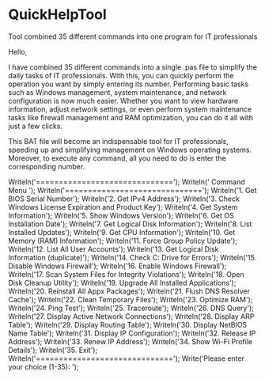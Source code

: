 # QuickHelpTool
Tool combined 35 different commands into one program for IT professionals

Hello,

I have combined 35 different commands into a single .pas file to simplify the daily tasks of IT professionals. With this, you can quickly 
perform the operation you want by simply entering its number. Performing basic tasks such as Windows management, 
system maintenance, and network configuration is now much easier. Whether you want to view hardware information, 
adjust network settings, or even perform system maintenance tasks like firewall management and RAM optimization, you can do it all with just a few clicks.

This BAT file will become an indispensable tool for IT professionals, speeding up and simplifying management on Windows operating systems. 
Moreover, to execute any command, all you need to do is enter the corresponding number.

Writeln('==============================');
  Writeln('         Command Menu         ');
  Writeln('==============================');
  Writeln('1. Get BIOS Serial Number');
  Writeln('2. Get IPv4 Address');
  Writeln('3. Check Windows License Expiration and Product Key');
  Writeln('4. Get System Information');
  Writeln('5. Show Windows Version');
  Writeln('6. Get OS Installation Date');
  Writeln('7. Get Logical Disk Information');
  Writeln('8. List Installed Updates');
  Writeln('9. Get CPU Information');
  Writeln('10. Get Memory (RAM) Information');
  Writeln('11. Force Group Policy Update');
  Writeln('12. List All User Accounts');
  Writeln('13. Get Logical Disk Information (duplicate)');
  Writeln('14. Check C: Drive for Errors');
  Writeln('15. Disable Windows Firewall');
  Writeln('16. Enable Windows Firewall');
  Writeln('17. Scan System Files for Integrity Violations');
  Writeln('18. Open Disk Cleanup Utility');
  Writeln('19. Upgrade All Installed Applications');
  Writeln('20. Reinstall All Appx Packages');
  Writeln('21. Flush DNS Resolver Cache');
  Writeln('22. Clean Temporary Files');
  Writeln('23. Optimize RAM');
  Writeln('24. Ping Test');
  Writeln('25. Traceroute');
  Writeln('26. DNS Query');
  Writeln('27. Display Active Network Connections');
  Writeln('28. Display ARP Table');
  Writeln('29. Display Routing Table');
  Writeln('30. Display NetBIOS Name Table');
  Writeln('31. Display IP Configuration');
  Writeln('32. Release IP Address');
  Writeln('33. Renew IP Address');
  Writeln('34. Show Wi-Fi Profile Details');
  Writeln('35. Exit');
  Writeln('==============================');
  Write('Please enter your choice (1-35): ');


